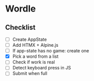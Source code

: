 # Wordle

## Checklist

- [ ] Create AppState
- [ ] Add HTMX + Alpine.js
- [ ] If app-state has no game: create one
- [x] Pick a word from a list
- [ ] Check if work is real
- [ ] Detect keyboard press in JS
- [ ] Submit when full
